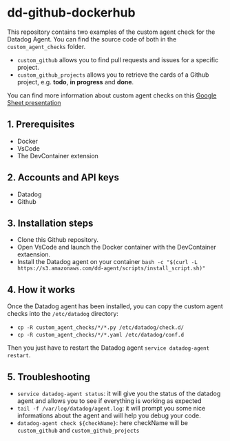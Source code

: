 # dd-github-dockerhub

This repository contains two examples of the custom agent check for the Datadog Agent. You can find the source code of both in the `custom_agent_checks` folder.

- `custom_github` allows you to find pull requests and issues for a specific project.
- `custom_github_projects` allows you to retrieve the cards of a Github project, e.g. **todo**, **in progress** and **done**.

You can find more information about custom agent checks on this [Google Sheet presentation](https://docs.google.com/presentation/d/1GApMTtOXItID_-fZjWWgkpYV7y3bpp6meHAPieqQzg8/edit?usp=sharing)

## 1. Prerequisites

- Docker
- VsCode
- The DevContainer extension


## 2. Accounts and API keys

- Datadog
- Github


## 3. Installation steps

- Clone this Github repository.
- Open VsCode and launch the Docker container with the DevContainer extaension.
- Install the Datadog agent on your container `bash -c "$(curl -L https://s3.amazonaws.com/dd-agent/scripts/install_script.sh)"`


## 4. How it works

Once the Datadog agent has been installed, you can copy the custom agent checks into the `/etc/datadog` directory:

- `cp -R custom_agent_checks/*/*.py /etc/datadog/check.d/`
- `cp -R custom_agent_checks/*/*.yaml /etc/datadog/conf.d`

Then you just have to restart the Datadog agent `service datadog-agent restart`.


## 5. Troubleshooting

- `service datadog-agent status`: it will give you the status of the datadog agent and allows you to see if everything is working as expected
- `tail -f /var/log/datadog/agent.log`: it will prompt you some nice informations about the agent and will help you debug your code.
- `datadog-agent check ${checkName}`: here checkName will be `custom_github` and `custom_github_projects`
